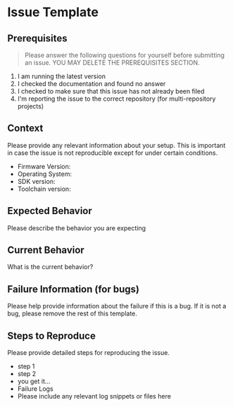 # **Issue Template**

## **Prerequisites**

> Please answer the following questions for yourself before submitting an issue. YOU MAY DELETE THE PREREQUISITES SECTION.

1. I am running the latest version
2. I checked the documentation and found no answer
3. I checked to make sure that this issue has not already been filed
4. I'm reporting the issue to the correct repository (for multi-repository projects)

## **Context**

Please provide any relevant information about your setup. This is important in case the issue is not reproducible except for under certain conditions.

* Firmware Version:
* Operating System:
* SDK version:
* Toolchain version:

## **Expected Behavior**

Please describe the behavior you are expecting

## **Current Behavior**

What is the current behavior?

## **Failure Information (for bugs)**

Please help provide information about the failure if this is a bug. If it is not a bug, please remove the rest of this template.

## **Steps to Reproduce**

Please provide detailed steps for reproducing the issue.

* step 1
* step 2
* you get it...
* Failure Logs
* Please include any relevant log snippets or files here
